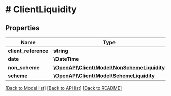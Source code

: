 # # ClientLiquidity

## Properties

Name | Type | Description | Notes
------------ | ------------- | ------------- | -------------
**client_reference** | **string** |  |
**date** | **\DateTime** |  |
**non_scheme** | [**\OpenAPI\Client\Model\NonSchemeLiquidity**](NonSchemeLiquidity.md) |  |
**scheme** | [**\OpenAPI\Client\Model\SchemeLiquidity**](SchemeLiquidity.md) |  |

[[Back to Model list]](../../README.md#models) [[Back to API list]](../../README.md#endpoints) [[Back to README]](../../README.md)
